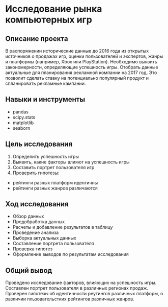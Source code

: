 # Исследование рынка компьютерных игр

## Описание проекта
В распоряжении исторические данные до 2016 года из открытых источников о продажах игр, оценки пользователей и экспертов, жанры и платформы (например, Xbox или PlayStation). Необходимо выявить закономерности, определяющие успешность игры. Отобрать данные актуальные для планирования рекламной компании на 2017 год. Это позволит сделать ставку на потенциально популярный продукт и спланировать рекламные кампании.

## Навыки и инструменты
* pandas
* scipy.stats
* matplotlib 
* seaborn

## Цель исследования

1. Определить успешность игры
2. Выявить, какие факторы влияют на успешность игры
3. Составить портрет пользователя игр
4. Проверить гипотезы:
  - рейтинги разных платформ идентичны
  - рейтинги разных жанров различаются


## Ход исследования

* Обзор данных
* Предобработка данных
* Расчеты и добавление результатов в таблицу
* Проведение анализа
* Выборка актуальных данных
* Составление портрета пользователя
* Проверка гипотез
* Оформление выводов по результатам исследования

## Общий вывод
Проведено исследование факторов, влияющих на успешность игры. Составлен портрет пользователя в различных регионах продаж. Проверен гипотезы об идентичности реутингов различных платформ, о различии пльзовательстких рейтингов различных жанров.
